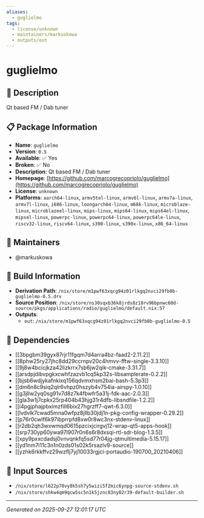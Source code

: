 ```yaml
---
aliases:
  - guglielmo
tags:
  - license/unknown
  - maintainers/markuskowa
  - outputs/out
---
```


# guglielmo

## 📝 Description

Qt based FM / Dab tuner

## 📋 Package Information

- **Name**: `guglielmo`
- **Version**: `0.5`
- **Available**: ✅ Yes
- **Broken**: ✅ No
- **Description**: Qt based FM / Dab tuner
- **Homepage**: [https://github.com/marcogrecopriolo/guglielmo](https://github.com/marcogrecopriolo/guglielmo)
- **License**: `unknown`
- **Platforms**: `aarch64-linux`, `armv5tel-linux`, `armv6l-linux`, `armv7a-linux`, `armv7l-linux`, `i686-linux`, `loongarch64-linux`, `m68k-linux`, `microblaze-linux`, `microblazeel-linux`, `mips-linux`, `mips64-linux`, `mips64el-linux`, `mipsel-linux`, `powerpc-linux`, `powerpc64-linux`, `powerpc64le-linux`, `riscv32-linux`, `riscv64-linux`, `s390-linux`, `s390x-linux`, `x86_64-linux`
## 👥 Maintainers

- @markuskowa


## 🔧 Build Information

- **Derivation Path**: `/nix/store/m1pwf63xqcg94z01rlkgq2nvci29fb0b-guglielmo-0.5.drv`
- **Source Position**: `/nix/store/ns30sqxb36k8jrds8z18rv96bpnwc60d-source/pkgs/applications/radio/guglielmo/default.nix:57`
- **Outputs**:
  - `out`:  `/nix/store/m1pwf63xqcg94z01rlkgq2nvci29fb0b-guglielmo-0.5`

## 🔗 Dependencies

- [[3bpgbm39gyx87rjr11fgqm7d4arra4bz-faad2-2.11.2]]
- [[8phw25ry27jhc8dd29ccrnpv20c4hmvv-fftw-single-3.3.10]]
- [[9j8w4bcicjkza42lizkrrx7sb6jw2qik-cmake-3.31.7]]
- [[arsdpjdibvpgkxcwhfzazvb1cq5kp32s-libsamplerate-0.2.2]]
- [[bjsb6wdjykafnkixq156qdvmxhsm2bai-bash-5.3p3]]
- [[dm6n8c9siq2qlr6vhpz0hszyb4v754ia-airspy-1.0.10]]
- [[g3jllw2yq0sg91v7d8z7k4fbwfr5a31j-fdk-aac-2.0.3]]
- [[gla3w1j7cpkx25rp404b43hjg31r4dfb-libsndfile-1.2.2]]
- [[i4pgjphajpbximzfill6bix27hgrzff7-qwt-6.3.0]]
- [[lvdvlk7cwad5mna0wfpz8jllb30jdj1n-pkg-config-wrapper-0.29.2]]
- [[p76r0cwlf6k97ibprrpfd8xw0r8wc3nx-stdenv-linux]]
- [[r2db2qh3wxwmqd0615pzcixjcirgvj12-wrap-qt5-apps-hook]]
- [[srp730yp60ywa97l907r0n6s6r8dxsqi-rtl-sdr-blog-1.3.5]]
- [[xpy9pxxcdadsj0vnvqnkfq5sd77r04jg-qtmultimedia-5.15.17]]
- [[yd1nm7i11c3n1n0zds01s02k5rsazlv9-source]]
- [[yzhk6rkkffvz29wzflj7yj10033rgjci-portaudio-190700_20210406]]

## 📁 Input Sources

- `/nix/store/l622p70vy8k5sh7y5wizi5f2mic6ynpg-source-stdenv.sh`
- `/nix/store/shkw4qm9qcw5sc5n1k5jznc83ny02r39-default-builder.sh`

---
*Generated on 2025-09-27 12:01:17 UTC*
